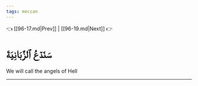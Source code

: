 ```yaml
---
tags: meccan
---
```


👈 [[96-17.md|Prev]] | [[96-19.md|Next]] 👉

# سَنَدۡعُ ٱلزَّبَانِيَةَ

We will call the angels of Hell

---

